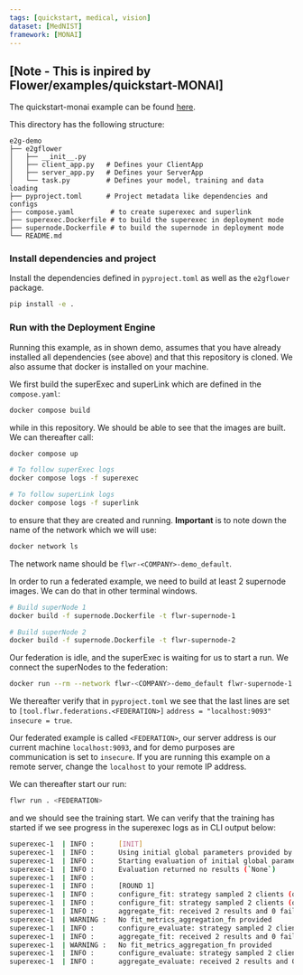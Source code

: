 ```yaml
---
tags: [quickstart, medical, vision]
dataset: [MedNIST]
framework: [MONAI]
---
```


## [Note - This is inpired by Flower/examples/quickstart-MONAI]

The quickstart-monai example can be found [here](https://github.com/adap/flower/tree/main/examples/quickstart-monai).

This directory has the following structure:

```shell
e2g-demo
├── e2gflower
│   ├── __init__.py
│   ├── client_app.py   # Defines your ClientApp
│   ├── server_app.py   # Defines your ServerApp
│   └── task.py         # Defines your model, training and data loading
├── pyproject.toml      # Project metadata like dependencies and configs
├── compose.yaml         # to create superexec and superlink
├── superexec.Dockerfile # to build the superexec in deployment mode
├── supernode.Dockerfile # to build the supernode in deployment mode
└── README.md
```

### Install dependencies and project

Install the dependencies defined in `pyproject.toml` as well as the `e2gflower` package.

```bash
pip install -e .
```

### Run with the Deployment Engine

Running this example, as in shown demo, assumes that you have already installed all dependencies (see above) and that this repository is cloned. We also assume that docker is installed on your machine.

We first build the superExec and superLink which are defined in the `compose.yaml`:

```bash
docker compose build
```

while in this repository. We should be able to see that the images are built. We can thereafter call:

```bash
docker compose up

# To follow superExec logs
docker compose logs -f superexec

# To follow superLink logs
docker compose logs -f superlink
```

to ensure that they are created and running. **Important** is to note down the name of the network which we will use:

```bash
docker network ls
```

The network name should be `flwr-<COMPANY>-demo_default`.

In order to run a federated example, we need to build at least 2 supernode images. We can do that in other terminal windows.

```bash
# Build superNode 1
docker build -f supernode.Dockerfile -t flwr-supernode-1
```

```bash
# Build superNode 2
docker build -f supernode.Dockerfile -t flwr-supernode-2
```

Our federation is idle, and the superExec is waiting for us to start a run. We connect the superNodes to the federation:

```bash
docker run --rm --network flwr-<COMPANY>-demo_default flwr-supernode-1:latest --superlink="superlink:9092" --node-config "partition-id=0 num-partitions=10" --insecure --isolation=subprocess
```

We thereafter verify that in `pyproject.toml` we see that the last lines are set to `[tool.flwr.federations.<FEDERATION>]`
`address = "localhost:9093"`
`insecure = true`.

Our federated example is called `<FEDERATION>`, our server address is our current machine `localhost:9093`, and for demo purposes are communication is set to `insecure`. If you are running this example on a remote server, change the `localhost` to your remote IP address.

We can thereafter start our run:

```bash
flwr run . <FEDERATION>
```

and we should see the training start. We can verify that the training has started if we see progress in the superexec logs as in CLI output below:

```bash
superexec-1  | INFO :      [INIT]
superexec-1  | INFO :      Using initial global parameters provided by strategy
superexec-1  | INFO :      Starting evaluation of initial global parameters
superexec-1  | INFO :      Evaluation returned no results (`None`)
superexec-1  | INFO :
superexec-1  | INFO :      [ROUND 1]
superexec-1  | INFO :      configure_fit: strategy sampled 2 clients (out of 2)
superexec-1  | INFO :      configure_fit: strategy sampled 2 clients (out of 2)
superexec-1  | INFO :      aggregate_fit: received 2 results and 0 failures
superexec-1  | WARNING :   No fit_metrics_aggregation_fn provided
superexec-1  | INFO :      configure_evaluate: strategy sampled 2 clients (out of 2)
superexec-1  | INFO :      aggregate_fit: received 2 results and 0 failures
superexec-1  | WARNING :   No fit_metrics_aggregation_fn provided
superexec-1  | INFO :      configure_evaluate: strategy sampled 2 clients (out of 2)
superexec-1  | INFO :      aggregate_evaluate: received 2 results and 0 failures
```
